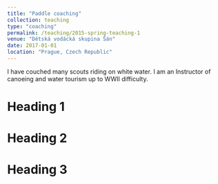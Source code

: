 ```yaml
---
title: "Paddle coaching"
collection: teaching
type: "coaching"
permalink: /teaching/2015-spring-teaching-1
venue: "Dětská vodácká skupina Šán"
date: 2017-01-01
location: "Prague, Czech Republic"
---
```


I have couched many scouts riding on white water. I am an Instructor of canoeing and water tourism up to WWII difficulty.

Heading 1
======

Heading 2
======

Heading 3
======
